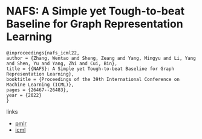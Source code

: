 # NAFS: A Simple yet Tough-to-beat Baseline for Graph Representation Learning

```
@inproceedings{nafs_icml22,
author = {Zhang, Wentao and Sheng, Zeang and Yang, Mingyu and Li, Yang and Shen, Yu and Yang, Zhi and Cui, Bin},
title = {{NAFS}: A Simple yet Tough-to-beat Baseline for Graph Representation Learning},
booktitle = {Proceedings of the 39th International Conference on Machine Learning (ICML)},
pages = {26467--26483},
year = {2022}
}
```

links
 - [pmlr](https://proceedings.mlr.press/v162/zhang22y.html)
- [icml](https://icml.cc/Conferences/2022/Schedule?showEvent=17248)
